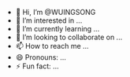 - 👋 Hi, I’m @WUINGSONG
- 👀 I’m interested in ...
- 🌱 I’m currently learning ...
- 💞️ I’m looking to collaborate on ...
- 📫 How to reach me ...
- 😄 Pronouns: ...
- ⚡ Fun fact: ...

<!---
WUINGSONG/WUINGSONG is a ✨ special ✨ repository because its `README.md` (this file) appears on your GitHub profile.
You can click the Preview link to take a look at your changes.
--->
